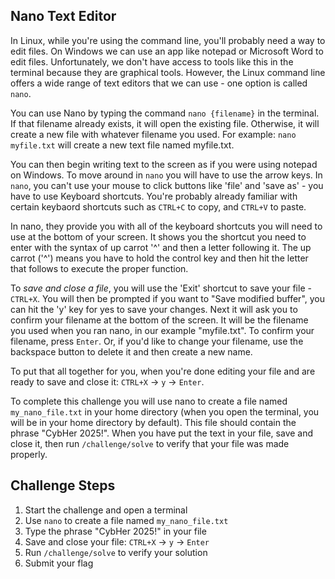 ## Nano Text Editor

In Linux, while you're using the command line, you'll probably need a way to edit files. 
On Windows we can use an app like notepad or Microsoft Word to edit files. 
Unfortunately, we don't have access to tools like this in the terminal because they are graphical tools. 
However, the Linux command line offers a wide range of text editors that we can use - one option is called `nano`.

You can use Nano by typing the command `nano {filename}` in the terminal.
If that filename already exists, it will open the existing file. 
Otherwise, it will create a new file with whatever filename you used. 
For example: `nano myfile.txt` will create a new text file named myfile.txt. 

You can then begin writing text to the screen as if you were using notepad on Windows. 
To move around in `nano` you will have to use the arrow keys. 
In `nano`, you can't use your mouse to click buttons like 'file' and 'save as' - you have to use Keyboard shortcuts. 
You're probably already familiar with certain keybaord shortcuts such as `CTRL+C` to copy, and `CTRL+V` to paste.

In nano, they provide you with all of the keyboard shortcuts you will need to use at the bottom of your screen. 
It shows you the shortcut you need to enter with the syntax of up carrot '^' and then a letter following it. 
The up carrot ('^') means you have to hold the control key and then hit the letter that follows to execute the proper function. 

To *save and close a file*, you will use the 'Exit' shortcut to save your file - `CTRL+X`. 
You will then be prompted if you want to "Save modified buffer", you can hit the 'y' key for yes to save your changes. 
Next it will ask you to confirm your filename at the bottom of the screen. 
It will be the filename you used when you ran nano, in our example "myfile.txt". 
To confirm your filename, press `Enter`. Or, if you'd like to change your filename, use the backspace button to delete it and then create a new name.

To put that all together for you, when you're done editing your file and are ready to save and close it: `CTRL+X` -> `y` -> `Enter`.

To complete this challenge you will use nano to create a file named `my_nano_file.txt` in your home directory (when you open the terminal, you will be in your home directory by default). This file should contain the phrase "CybHer 2025!". When you have put the text in your file, save and close it, then run `/challenge/solve` to verify that your file was made properly.

## Challenge Steps
1. Start the challenge and open a terminal
2. Use `nano` to create a file named `my_nano_file.txt`
3. Type the phrase "CybHer 2025!" in your file
4. Save and close your file: `CTRL+X` -> `y` -> `Enter`
5. Run `/challenge/solve` to verify your solution
6. Submit your flag
